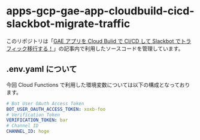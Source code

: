 # apps-gcp-gae-app-cloudbuild-cicd-slackbot-migrate-traffic
このリポジトリは「[GAE アプリを Cloud Bulid で CI/CD して Slackbot でトラフィック移行する！](https://apps-gcp.com/gae-app-cloudbuild-cicd-slackbot-migrate-traffic)」の記事内で利用したソースコードを管理しています。

## .env.yaml について
今回 Cloud Functions で利用した環境変数については以下の構成となっております。
```YAML
# Bot User OAuth Access Token
BOT_USER_OAUTH_ACCESS_TOKEN: xoxb-foo
# Verification Token
VERIFICATION_TOKEN: bar
# Channel ID
CHANNEL_ID: hoge
```
